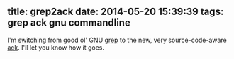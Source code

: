 title: grep2ack
date: 2014-05-20 15:39:39
tags: grep ack gnu commandline
---

I'm switching from good ol' GNU [grep](http://www.gnu.org/software/grep/) to the new, very source-code-aware [ack](http://beyondgrep.com/documentation/). I'll let you know how it goes.
